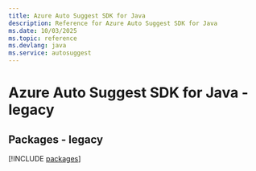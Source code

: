 ```yaml
---
title: Azure Auto Suggest SDK for Java
description: Reference for Azure Auto Suggest SDK for Java
ms.date: 10/03/2025
ms.topic: reference
ms.devlang: java
ms.service: autosuggest
---
```

# Azure Auto Suggest SDK for Java - legacy
## Packages - legacy
[!INCLUDE [packages](auto-suggest-index.md)]